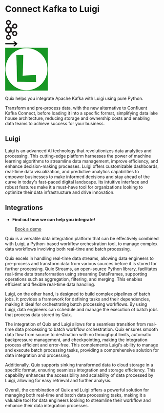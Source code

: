 # Connect Kafka to Luigi

<div class="connect-images cards blog-grid-card" markdown>
<div>
<img src="../images/kafka_logo.png" width="40px" />
</div>
<div>
<img src="../images/arrow.svg" width="40px" />
</div>
<div>
<img src="./images/luigi_1.jpg" />
</div>
</div>

Quix helps you integrate Apache Kafka with Luigi using pure Python.

Transform and pre-process data, with the new alternative to Confluent Kafka Connect, before loading it into a specific format, simplifying data lake house architecture, reducing storage and ownership costs and enabling data teams to achieve success for your business.

## Luigi

Luigi is an advanced AI technology that revolutionizes data analytics and processing. This cutting-edge platform harnesses the power of machine learning algorithms to streamline data management, improve efficiency, and enhance decision-making processes. Luigi offers customizable dashboards, real-time data visualization, and predictive analytics capabilities to empower businesses to make informed decisions and stay ahead of the curve in today's fast-paced digital landscape. Its intuitive interface and robust features make it a must-have tool for organizations looking to optimize their data infrastructure and drive innovation.

## Integrations

<div class="grid cards" markdown>

- __Find out how we can help you integrate!__

    <a class="md-button md-button--primary" href="https://quix.io/book-a-demo" target="_blank" style="margin:.5rem;">Book a demo</a>

</div>


Quix is a versatile data integration platform that can be effectively combined with Luigi, a Python-based workflow orchestration tool, to manage complex data workflows involving both real-time and batch processing.

Quix excels in handling real-time data streams, allowing data engineers to pre-process and transform data from various sources before it is stored for further processing. Quix Streams, an open-source Python library, facilitates real-time data transformation using streaming DataFrames, supporting operations such as aggregation, filtering, and merging. This enables efficient and flexible real-time data handling.

Luigi, on the other hand, is designed to build complex pipelines of batch jobs. It provides a framework for defining tasks and their dependencies, making it ideal for orchestrating batch processing workflows. By using Luigi, data engineers can schedule and manage the execution of batch jobs that process data stored by Quix.

The integration of Quix and Luigi allows for a seamless transition from real-time data processing to batch workflow orchestration. Quix ensures smooth data flow from source to destination with no throughput limits, automatic backpressure management, and checkpointing, making the integration process efficient and error-free. This complements Luigi's ability to manage and execute batch processing tasks, providing a comprehensive solution for data integration and processing.

Additionally, Quix supports sinking transformed data to cloud storage in a specific format, ensuring seamless integration and storage efficiency. This capability enhances the accessibility and scalability of data processed by Luigi, allowing for easy retrieval and further analysis.

Overall, the combination of Quix and Luigi offers a powerful solution for managing both real-time and batch data processing tasks, making it a valuable tool for data engineers looking to streamline their workflow and enhance their data integration processes.
